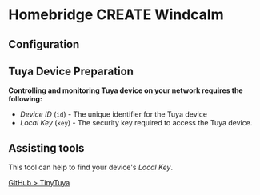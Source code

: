 # Homebridge CREATE Windcalm

## Configuration

## Tuya Device Preparation

**Controlling and monitoring Tuya device on your network requires the following:**

- *Device ID* (`id`) - The unique identifier for the Tuya device
- *Local Key* (`key`) - The security key required to access the Tuya device.

## Assisting tools

This tool can help to find your device's *Local Key*.

[GitHub > TinyTuya](https://github.com/jasonacox/tinytuya)